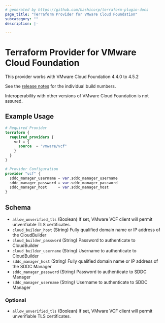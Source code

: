 ```yaml
---
# generated by https://github.com/hashicorp/terraform-plugin-docs
page_title: "Terraform Provider for VMware Cloud Foundation"
subcategory: ""
description: |-
  
---
```


# Terraform Provider for VMware Cloud Foundation

This provider works with VMware Cloud Foundation 4.4.0 to 4.5.2

See the [release notes](https://docs.vmware.com/en/VMware-Cloud-Foundation/4.5.2/rn/vmware-cloud-foundation-452-release-notes/index.html) for the individual build numbers.

Interoperability with other versions of VMware Cloud Foundation is not assured.

## Example Usage

```terraform
# Required Provider
terraform {
  required_providers {
    vcf = {
      source  = "vmware/vcf"
    }
  }
}

# Provider Configuration
provider "vcf" {
  sddc_manager_username = var.sddc_manager_username
  sddc_manager_password = var.sddc_manager_password
  sddc_manager_host     = var.sddc_manager_host
}
```

<!-- schema generated by tfplugindocs -->
## Schema


- `allow_unverified_tls` (Boolean) If set, VMware VCF client will permit unverifiable TLS certificates.
- `cloud_builder_host` (String) Fully qualified domain name or IP address of the CloudBuilder
- `cloud_builder_password` (String) Password to authenticate to CloudBuilder
- `cloud_builder_username` (String) Username to authenticate to CloudBuilder
- `sddc_manager_host` (String) Fully qualified domain name or IP address of the SDDC Manager
- `sddc_manager_password` (String) Password to authenticate to SDDC Manager
- `sddc_manager_username` (String) Username to authenticate to SDDC Manager

### Optional

- `allow_unverified_tls` (Boolean) If set, VMware VCF client will permit unverifiable TLS certificates.
